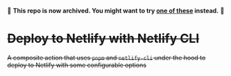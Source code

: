🚨 **This repo is now archived. You might want to try [one of these](https://github.com/marketplace?type=&verification=&query=netlify+) instead.** 🚨

# ~~Deploy to Netlify with Netlify CLI~~

~~A composite action that uses `pnpm` and `netlify-cli` under the hood to deploy to Netlify with some configurable options~~
